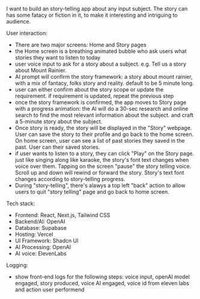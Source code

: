 I want to build an story-telling app about any input subject. The story can has some fatacy or fiction in it, to make it interesting and intriguing to audience. 

User interaction:

- There are two major screens: Home and Story pages
- the Home screen is a breathing animated bubble who ask users what stories they want to listen to today 
- user voice input to ask for a story about a subject. e.g. Tell us a story about Mount Rainier. 
- AI prompt will confirm the story framework: a story about mount rainier, with a mix of fantacy, folks story and reality. default to be 5 minute long.
- user can either confirm  about the story scope or update the requirement. if requirement is updated, repeat the previous step
- once the story framework is confirmed, the app moves to Story page with a progress animation: the AI will do a 30-sec research and online search to find the most relevant information about the subject. and craft a 5-minute story about the subject. 
- Once story is ready, the story will be displayed in the "Story" webpage. User can save the story to their profile and go back to the home screen. On home screen, user can see a list of past stories they saved in the past. User can their saved stories. 
- if user wants to listen to a story, they can click "Play" on the Story page. just like singing along like karaoke, the story's font text changes when voice over them. Tapping on the screen "pause" the story telling voice. Scroll up and down will rewind or forward the story. Story's text font changes according to story-telling progress. 
- During "story-telling", there's alawys a top left "back" action to allow users to quit "story telling" page and go back to home screen. 





Tech stack:

- Frontend: React, Next.js, Tailwind CSS
- Backend/AI: OpenAI
- Database: Supabase
- Hosting: Vercel
- UI Framework: Shadcn UI
- AI Processing: OpenAI
- AI voice: ElevenLabs



Logging:
- show front-end logs for the following steps: voice input, openAI model engaged, story produced, voice AI engaged, voice id from eleven labs and action user performend
